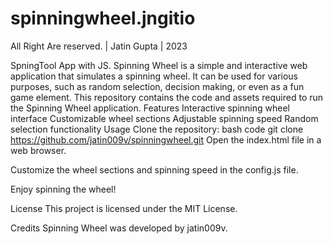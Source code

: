 # spinningwheel.jngitio
 All Right Are reserved. | Jatin Gupta | 2023

SpningTool App with JS. Spinning Wheel is a simple and interactive web application that simulates a spinning wheel. It can be used for various purposes, such as random selection, decision making, or even as a fun game element. This repository contains the code and assets required to run the Spinning Wheel application.
Features
Interactive spinning wheel interface
Customizable wheel sections
Adjustable spinning speed
Random selection functionality
Usage
Clone the repository:
bash
 code
git clone https://github.com/jatin009v/spinningwheel.git
Open the index.html file in a web browser.

Customize the wheel sections and spinning speed in the config.js file.

Enjoy spinning the wheel!

License
This project is licensed under the MIT License.

Credits
Spinning Wheel was developed by jatin009v.


